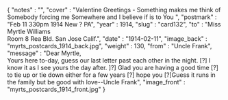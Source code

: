 {
  "notes" : "",
  "cover" : "Valentine Greetings - Something makes me think of Somebody forcing me Somewhere and I believe if is to You ",
  "postmark" : "Feb 11 330pm 1914 New ? PA",
  "year" : 1914,
  "slug" : "card132",
  "to" : "Miss Myrtle Williams<br> Room 8 Rea Bld. San Jose Calif.",
  "date" : "1914-02-11",
  "image_back" : "myrts_postcards_1914_back.jpg",
  "weight" : 130,
  "from" : "Uncle Frank",
  "message" : "Dear Myrtle,<br>Yours here to-day, guess our last letter past each other in the night. [?] I know it as I see yours the day after. ]?] Glad you are having a good time [?] to tie up or tie down either for a few years [?] hope you [?]Guess it runs in the family but be good with love--Uncle Frank",
  "image_front" : "myrts_postcards_1914_front.jpg"
}
